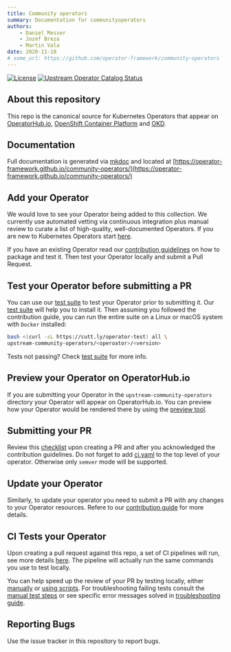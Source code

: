 ```yaml
---
title: Community operators
summary: Documentation for communityoperators
authors:
    - Daniel Messer
    - Jozef Breza
    - Martin Vala
date: 2020-11-18
# some_url: https://github.com/operator-framework/community-operators
---
```


[![License](http://img.shields.io/:license-apache-blue.svg)](http://www.apache.org/licenses/LICENSE-2.0.html)
[![Upstream Operator Catalog Status](https://quay.io/repository/operator-framework/upstream-community-operators/status "Upstream Operator Catalog Status")](https://quay.io/repository/operator-framework/upstream-community-operators)

## About this repository

This repo is the canonical source for Kubernetes Operators that appear on [OperatorHub.io](https://operatorhub.io), [OpenShift Container Platform](https://openshift.com) and [OKD](https://okd.io).

## Documentation
Full documentation is generated via [mkdoc](https://www.mkdocs.org/) and located at [https://operator-framework.github.io/community-operators/](https://operator-framework.github.io/community-operators/)

## Add your Operator

We would love to see your Operator being added to this collection. We currently use automated vetting via continuous integration plus manual review to curate a list of high-quality, well-documented Operators. If you are new to Kubernetes Operators start [here](https://sdk.operatorframework.io/build/).

If you have an existing Operator read our [contribution guidelines](./contributing.md) on how to package and test it. Then test your Operator locally and submit a Pull Request.

## Test your Operator before submitting a PR

You can use our [test suite](./using-current-test-suite.md) to test your Operator prior to submitting it. Our [test suite](./using-current-test-suite.md) will help you to install it. Then assuming you followed the contribution guide, you can run the entire suite on a Linux or macOS system with `Docker` installed:

```bash
bash <(curl -sL https://cutt.ly/operator-test) all \
upstream-community-operators/<operoator>/<version>
```

Tests not passing? Check [test suite](./using-current-test-suite.md) for more info.

## Preview your Operator on OperatorHub.io

If you are submitting your Operator in the `upstream-community-operators` directory your Operator will appear on OperatorHub.io. You can preview how your Operator would be rendered there by using the [preview tool](https://operatorhub.io/preview).

## Submitting your PR

Review this [checklist](./pull_request_template.md) upon creating a PR and after you acknowledged the contribution guidelines.
Do not forget to add [ci.yaml](./operator-versioning.md) to the top level of your operator. Otherwise only `semver` mode will be supported.

## Update your Operator

Similarly, to update your operator you need to submit a PR with any changes to your Operator resources. Refere to our [contribution guide](./contributing.md#updating-your-existing-operator) for more details.

## CI Tests your Operator

Upon creating a pull request against this repo, a set of CI pipelines will run, see more details [here](/ci.md). The pipeline will actually run the same commands you use to test locally.

You can help speed up the review of your PR by testing locally, either [manually](./testing-operators.md) or [using scripts](./using-current-test-suite.md). For troubleshooting failing tests consult the [manual test steps](./testing-operators.md) or see specific error messages solved in [troubleshooting guide](https://github.com/operator-framework/community-operators/blob/master/docs/troubleshooting.md).

## Reporting Bugs

Use the issue tracker in this repository to report bugs.
